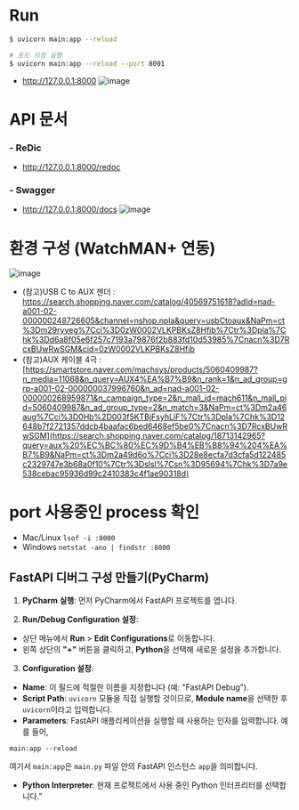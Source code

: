 # Run
```bash
$ uvicorn main:app --reload

# 포트 지정 실행
$ uvicorn main:app --reload --port 8001   
```
* http://127.0.0.1:8000
  ![image](https://github.com/user-attachments/assets/01a7dde4-28ea-4d24-906d-92815c7efbc5)

# API 문서
### - ReDic
* http://127.0.0.1:8000/redoc
### - Swagger
* http://127.0.0.1:8000/docs
![image](https://github.com/user-attachments/assets/bdcc14fc-3de3-40d9-ae92-a31857bc30b0)

# 환경 구성 (WatchMAN+ 연동)
![image](https://github.com/user-attachments/assets/e3d7951a-f060-42a6-9a56-963b9123ec2a)
- (참고)USB C to AUX 젠더 : https://search.shopping.naver.com/catalog/40569751618?adId=nad-a001-02-000000248726605&channel=nshop.npla&query=usbCtoaux&NaPm=ct%3Dm29ryveg%7Cci%3D0zW0002VLKPBKsZ8Hfib%7Ctr%3Dpla%7Chk%3Dd6a8f05e6f257c7193a79876f2b883fd10d53985%7Cnacn%3D7RcxBUwRwSGM&cid=0zW0002VLKPBKsZ8Hfib
- (참고)AUX 케이블 4극 : [https://smartstore.naver.com/machsys/products/5060409987?n_media=11068&n_query=AUX4%EA%B7%B9&n_rank=1&n_ad_group=grp-a001-02-000000037996760&n_ad=nad-a001-02-000000268959871&n_campaign_type=2&n_mall_id=mach611&n_mall_pid=5060409987&n_ad_group_type=2&n_match=3&NaPm=ct%3Dm2a46aug%7Cci%3D0Hb%2D003f5KTBjFsyhLiF%7Ctr%3Dpla%7Chk%3D12648b7f2721357ddcb4baafac6bed6468ef5be0%7Cnacn%3D7RcxBUwRwSGM](https://search.shopping.naver.com/catalog/18713142965?query=aux%20%EC%BC%80%EC%9D%B4%EB%B8%94%204%EA%B7%B9&NaPm=ct%3Dm2a49d6o%7Cci%3D28e8ecfa7d3cfa5d122485c2329747e3b68a0f10%7Ctr%3Dslsl%7Csn%3D95694%7Chk%3D7a9e538cebac95936d99c2410383c4f1ae90318d)
# port 사용중인 process 확인 
- Mac/Linux ```lsof -i :8000```
- Windows  ```netstat -ano | findstr :8000```


## FastAPI 디버그 구성 만들기(PyCharm)
1. **PyCharm 실행**: 먼저 PyCharm에서 FastAPI 프로젝트를 엽니다. 

2. **Run/Debug Configuration 설정**: 
* 상단 메뉴에서 **Run** > **Edit Configurations**로 이동합니다. 
* 왼쪽 상단의 **"+"** 버튼을 클릭하고, **Python**을 선택해 새로운 설정을 추가합니다. 
3. **Configuration 설정**:
* **Name**: 이 필드에 적절한 이름을 지정합니다 (예: "FastAPI Debug"). 
* **Script Path**: `uvicorn` 모듈을 직접 실행할 것이므로, **Module name**을 선택한 후 `uvicorn`이라고 입력합니다. 
* **Parameters**: FastAPI 애플리케이션을 실행할 때 사용하는 인자를 입력합니다. 예를 들어,

```
main:app --reload
````
여기서 `main:app`은 `main.py` 파일 안의 FastAPI 인스턴스 `app`을 의미합니다. 

* **Python Interpreter**: 현재 프로젝트에서 사용 중인 Python 인터프리터를 선택합니다.”


